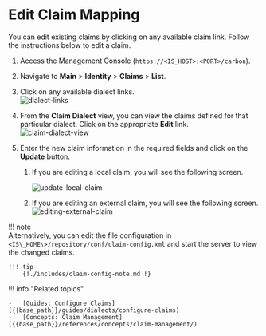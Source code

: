 # Edit Claim Mapping

You can edit existing claims by clicking on any available claim link.
Follow the instructions below to edit a claim.

1.  Access the Management Console (`https://<IS_HOST>:<PORT>/carbon`).
2.  Navigate to **Main** > **Identity** > **Claims** >  **List**.
3.  Click on any available dialect links.  
    ![dialect-links]({{base_path}}/assets/img/guides/dialect-links.png)
4.  From the **Claim Dialect** view, you can view the claims defined for
    that particular dialect. Click on the appropriate **Edit** link.  
    ![claim-dialect-view]({{base_path}}/assets/img/guides/claim-dialect-view.png)
5.  Enter the new claim information in the required fields and click on
    the **Update** button.

    1.  If you are editing a local claim, you will see the following
        screen.

        ![update-local-claim]({{base_path}}/assets/img/guides/update-local-claim.png) 

    2.  If you are editing an external claim, you will see the following
        screen.  
        ![editing-external-claim]({{base_path}}/assets/img/guides/editing-external-claim.png)

!!! note    
    Alternatively, you can edit the file configuration in
    `<IS\_HOME\>/repository/conf/claim-config.xml` and start the server
    to view the changed claims. 
    
    !!! tip 
        {!./includes/claim-config-note.md !}
    
!!! info "Related topics"

    -   [Guides: Configure Claims]({{base_path}}/guides/dialects/configure-claims)
    -   [Concepts: Claim Management]({{base_path}}/references/concepts/claim-management/)
